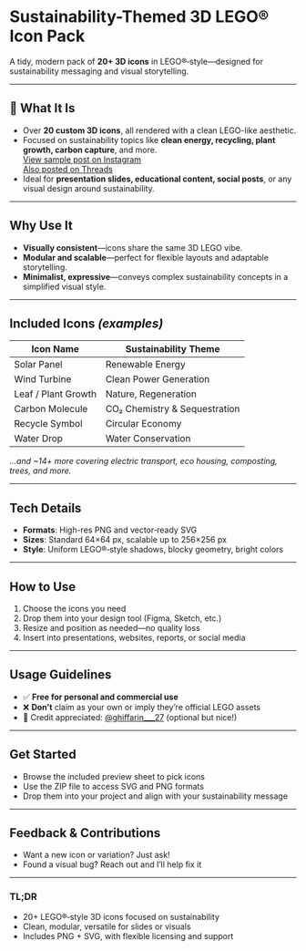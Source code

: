 # Sustainability-Themed 3D LEGO® Icon Pack

A tidy, modern pack of **20+ 3D icons** in LEGO®‑style—designed for sustainability messaging and visual storytelling.

---

## 🌱 What It Is

- Over **20 custom 3D icons**, all rendered with a clean LEGO-like aesthetic.
- Focused on sustainability topics like **clean energy, recycling, plant growth, carbon capture**, and more.  
  [View sample post on Instagram](https://www.instagram.com/p/DM7py_evakA/?utm_source=chatgpt.com)  
  [Also posted on Threads](https://www.threads.com/%40ghiffarin___27/post/DM7p9JFSX9-/media?utm_source=chatgpt.com)
- Ideal for **presentation slides, educational content, social posts**, or any visual design around sustainability.

---

## Why Use It

- **Visually consistent**—icons share the same 3D LEGO vibe.
- **Modular and scalable**—perfect for flexible layouts and adaptable storytelling.
- **Minimalist, expressive**—conveys complex sustainability concepts in a simplified visual style.

---

## Included Icons *(examples)*

| Icon Name           | Sustainability Theme            |
|---------------------|----------------------------------|
| Solar Panel         | Renewable Energy                 |
| Wind Turbine        | Clean Power Generation           |
| Leaf / Plant Growth | Nature, Regeneration             |
| Carbon Molecule     | CO₂ Chemistry & Sequestration    |
| Recycle Symbol      | Circular Economy                 |
| Water Drop          | Water Conservation               |

*…and ~14+ more covering electric transport, eco housing, composting, trees, and more.*

---

## Tech Details

- **Formats**: High-res PNG and vector‑ready SVG
- **Sizes**: Standard 64×64 px, scalable up to 256×256 px
- **Style**: Uniform LEGO®‑style shadows, blocky geometry, bright colors

---

## How to Use

1. Choose the icons you need
2. Drop them into your design tool (Figma, Sketch, etc.)
3. Resize and position as needed—no quality loss
4. Insert into presentations, websites, reports, or social media

---

## Usage Guidelines

- ✅ **Free for personal and commercial use**
- ❌ **Don’t** claim as your own or imply they’re official LEGO assets
- 💬 Credit appreciated: [@ghiffarin___27](https://www.threads.net/@ghiffarin___27) (optional but nice!)

---

## Get Started

- Browse the included preview sheet to pick icons
- Use the ZIP file to access SVG and PNG formats
- Drop them into your project and align with your sustainability message

---

## Feedback & Contributions

- Want a new icon or variation? Just ask!
- Found a visual bug? Reach out and I’ll help fix it

---

### TL;DR

- 20+ LEGO®‑style 3D icons focused on sustainability  
- Clean, modular, versatile for slides or visuals  
- Includes PNG + SVG, with flexible licensing and support
